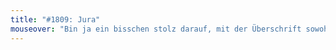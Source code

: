 ```yaml
---
title: "#1809: Jura"
mouseover: "Bin ja ein bisschen stolz darauf, mit der Überschrift sowohl die erdgeschichtliche Periode als auch das Studienfach zu bezeichnen."
---
```


